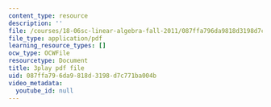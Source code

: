 ```yaml
---
content_type: resource
description: ''
file: /courses/18-06sc-linear-algebra-fall-2011/087ffa796da9818d3198d7c771ba004b_-eA2D_rIcNA.pdf
file_type: application/pdf
learning_resource_types: []
ocw_type: OCWFile
resourcetype: Document
title: 3play pdf file
uid: 087ffa79-6da9-818d-3198-d7c771ba004b
video_metadata:
  youtube_id: null
---
```

